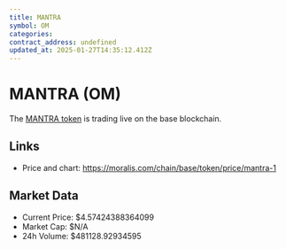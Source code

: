 ```yaml
---
title: MANTRA
symbol: OM
categories: 
contract_address: undefined
updated_at: 2025-01-27T14:35:12.412Z
---
```


# MANTRA (OM)
The [MANTRA token](https://moralis.com/chain/base/token/price/mantra-1) is trading live on the base blockchain.

## Links
- Price and chart: https://moralis.com/chain/base/token/price/mantra-1

## Market Data
- Current Price: $4.57424388364099
- Market Cap: $N/A
- 24h Volume: $481128.92934595
